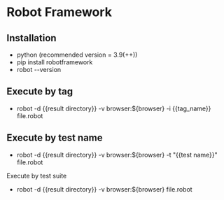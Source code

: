 # Robot Framework

## Installation
- python (recommended version = 3.9(++))
- pip install robotframework
- robot --version

## Execute by tag
- robot -d {{result directory}} -v browser:${browser} -i {{tag_name}} file.robot

## Execute by test name
- robot -d {{result directory}} -v browser:${browser} -t "{{test name}}" file.robot

Execute by test suite
- robot -d {{result directory}} -v browser:${browser} file.robot
